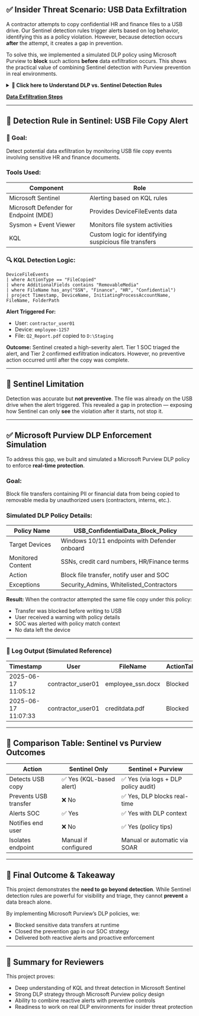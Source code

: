 
## ✅ Insider Threat Scenario: USB Data Exfiltration

A contractor attempts to copy confidential HR and finance files to a USB drive. Our Sentinel detection rules trigger alerts based on log behavior, identifying this as a policy violation. However, because detection occurs **after** the attempt, it creates a gap in prevention.

To solve this, we implemented a simulated DLP policy using Microsoft Purview to **block** such actions **before** data exfiltration occurs. This shows the practical value of combining Sentinel detection with Purview prevention in real environments.

<details><summary><strong>🧠 Click here to Understand DLP vs. Sentinel Detection Rules</strong></summary>

### 🔍 Why This Section?
Before we dive into the simulated USB data exfiltration case, it's important to highlight why relying only on **detection rules like those in Microsoft Sentinel** isn’t enough. **Detection identifies threats after the damage begins.** This is why we extended this project with a full simulation of Microsoft Purview DLP, a preventive tool that actively stops data loss before it happens.

---

### 🧩 Key Differences:

| Feature                        | Microsoft Sentinel Detection Rules                  | Microsoft Purview DLP Rules                             |
|-------------------------------|------------------------------------------------------|---------------------------------------------------------|
| **Goal**                      | Detect malicious/suspicious activity via logs       | Prevent sensitive data from leaving organization        |
| **Based on**                  | KQL queries on ingested logs (Defender, Sysmon, etc.) | Predefined policies, content inspection (e.g., SSNs, PII) |
| **Trigger Type**              | Reactive alert when a condition is matched          | Proactive: Prevents file sharing/sending if match found |
| **Use Case**                  | Catch abnormal behavior like USB exfiltration       | Block exfiltration before it leaves the system          |
| **Tooling**                   | Azure Sentinel + Defender Logs                      | Microsoft Purview + Microsoft Defender for Endpoint     |
| **Response**                  | Create Incident → Alert → Manual/Playbook           | Block, alert, quarantine, notify automatically          |

---

### 🛠️ What You’ll Learn in the Simulation

- Why reactive detection rules cannot fully protect sensitive data
- How proactive DLP controls in Microsoft Purview enforce data protection
- The full SOC lifecycle: Sentinel alerts leading to triage and escalation
- The upgraded approach: Applying Microsoft Purview policies to automatically block unauthorized data transfers
- Practical insights into combining Sentinel’s visibility with Purview’s enforcement

📎 **Click below to view our reference file:**

[➡️ DLP vs Sentinel Rule Guide](src/DLP_Vs_Sentinel.md)

</details>

**[Data Exfiltration Steps](src/USB_Data_Exfiltration_Steps.md)**

---

## 🧪 Detection Rule in Sentinel: USB File Copy Alert

### 🎯 Goal:
Detect potential data exfiltration by monitoring USB file copy events involving sensitive HR and finance documents.

### Tools Used:

| Component                             | Role                                                     |
| ------------------------------------- | -------------------------------------------------------- |
| Microsoft Sentinel                    | Alerting based on KQL rules                              |
| Microsoft Defender for Endpoint (MDE) | Provides DeviceFileEvents data                           |
| Sysmon + Event Viewer                 | Monitors file system activities                          |
| KQL                                   | Custom logic for identifying suspicious file transfers   |

### 🔍 KQL Detection Logic:

```kusto
DeviceFileEvents
| where ActionType == "FileCopied"
| where AdditionalFields contains "RemovableMedia"
| where FileName has_any("SSN", "Finance", "HR", "Confidential")
| project Timestamp, DeviceName, InitiatingProcessAccountName, FileName, FolderPath
```

**Alert Triggered For:**
- User: `contractor_user01`
- Device: `employee-1257`
- File: `Q2_Report.pdf` copied to `D:\Staging`

**Outcome:**
Sentinel created a high-severity alert. Tier 1 SOC triaged the alert, and Tier 2 confirmed exfiltration indicators. However, no preventive action occurred until after the copy was complete.

---

## 🚫 Sentinel Limitation

Detection was accurate but **not preventive**. The file was already on the USB drive when the alert triggered. This revealed a gap in protection — exposing how Sentinel can only **see** the violation after it starts, not stop it.

---

## ✅ Microsoft Purview DLP Enforcement Simulation

To address this gap, we built and simulated a Microsoft Purview DLP policy to enforce **real-time protection**.

### Goal:
Block file transfers containing PII or financial data from being copied to removable media by unauthorized users (contractors, interns, etc.).

### Simulated DLP Policy Details:

| Policy Name                         | USB_ConfidentialData_Block_Policy              |
| ---------------------------------- | --------------------------------------------- |
| Target Devices                     | Windows 10/11 endpoints with Defender onboard  |
| Monitored Content                  | SSNs, credit card numbers, HR/Finance terms    |
| Action                             | Block file transfer, notify user and SOC       |
| Exceptions                         | Security_Admins, Whitelisted_Contractors       |

**Result:**
When the contractor attempted the same file copy under this policy:
- Transfer was blocked before writing to USB
- User received a warning with policy details
- SOC was alerted with policy match context
- No data left the device

---

### 🔐 Log Output (Simulated Reference)

| Timestamp           | User               | FileName                  | ActionTaken | Policy Match             |
|--------------------|--------------------|---------------------------|-------------|--------------------------|
| 2025-06-17 11:05:12 | contractor_user01  | employee_ssn.docx         | Blocked     | USB_ConfidentialData_Block_Policy |
| 2025-06-17 11:07:33 | contractor_user01  | creditdata.pdf            | Blocked     | USB_ConfidentialData_Block_Policy |

---

## 🔁 Comparison Table: Sentinel vs Purview Outcomes

| Action                     | Sentinel Only                            | Sentinel + Purview                          |
|---------------------------|------------------------------------------|---------------------------------------------|
| Detects USB copy          | ✅ Yes (KQL-based alert)                  | ✅ Yes (via logs + DLP policy audit)         |
| Prevents USB transfer     | ❌ No                                     | ✅ Yes, DLP blocks real-time                 |
| Alerts SOC                | ✅ Yes                                     | ✅ Yes with DLP context                      |
| Notifies end user         | ❌ No                                     | ✅ Yes (policy tips)                         |
| Isolates endpoint         | Manual if configured                     | Manual or automatic via SOAR                |

---

## 🎯 Final Outcome & Takeaway

This project demonstrates the **need to go beyond detection**. While Sentinel detection rules are powerful for visibility and triage, they cannot **prevent** a data breach alone.

By implementing Microsoft Purview’s DLP policies, we:
- Blocked sensitive data transfers at runtime
- Closed the prevention gap in our SOC strategy
- Delivered both reactive alerts and proactive enforcement

---

## 📘 Summary for Reviewers

This project proves:

- Deep understanding of KQL and threat detection in Microsoft Sentinel
- Strong DLP strategy through Microsoft Purview policy design
- Ability to combine reactive alerts with preventive controls
- Readiness to work on real DLP environments for insider threat protection




